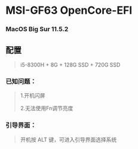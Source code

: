 # MSI-GF63 OpenCore-EFI 
### MacOS Big Sur 11.5.2
## 配置
> i5-8300H + 8G + 128G SSD + 720G SSD

### 已知问题：
> 
> 1.开机闪屏
>
> 2.无法使用Fn调节亮度

### 引导界面：

> 开机按 ALT 键，可进入引导界面选择系统

